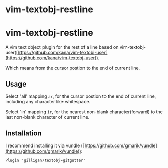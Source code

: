 # vim-textobj-restline

vim-textobj-restline
=================

A vim text object plugin for the rest of a line based on vim-textobj-user([https://github.com/kana/vim-textobj-user](https://github.com/kana/vim-textobj-user)).

Which means from the cursor postion to the end of current line.

Usage
-----
Select 'all' mapping `ar`, for the cursor postion to the end of current line, including any character like whitespace.

Select 'in' mapping `ir`, for the nearest non-blank character(forward) to the last non-blank character of current line.


Installation
------------
I recommend installing it via vundle ([https://github.com/gmarik/vundle](https://github.com/gmarik/vundle)):

    Plugin 'gilligan/textobj-gitgutter'
